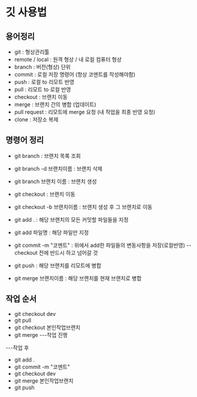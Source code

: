 # 깃 사용법
 
## 용어정리
* git : 형상관리툴
* remote / local : 원격 형상 / 내 로컬 컴퓨터 형상
* branch : 버전(형상) 단위
* commit : 로컬 저장 명령어 (항상 코멘트를 작성해야함)
* push : 로컬 to 리모트 반영
* pull : 리모트 to 로컬 반영
* checkout : 브랜치 이동
* merge : 브랜치 간의 병합 (업데이트)
* pull request : 리모트에 merge 요청 (내 작업을 최종 반영 요청)
* clone : 저장소 복제 

## 명령어 정리 
* git branch : 브랜치 목록 조회
* git branch -d 브랜치이름 : 브랜치 삭제
* git branch 브랜치 이름 : 브랜치 생성

* git checkout : 브랜치 이동
* git checkout -b 브랜치이름 : 브랜치 생성 후 그 브랜치로 이동

* git add . : 해당 브랜치의 모든 커밋할 파일들을 지정
* git add 파일명 : 해당 파일만 지정
* git commit -m "코멘트" : 위에서 add한 파일들의 변동사항을 저장(로컬반영)
-- checkout 전에 반드시 하고 넘어갈 것
* git push : 해당 브랜치를 리모트에 병합 
* git merge 브랜치이름 : 해당 브랜치를 현재 브랜치로 병합


## 작업 순서
* git checkout dev
* git pull
* git checkout 본인작업브랜치
* git merge 
---작업 진행

---작업 후
* git add .
* git commit -m "코멘트"
* git checkout dev
* git merge 본인작업브랜치
* git push 

